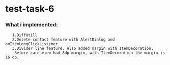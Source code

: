 # test-task-6

### What i implemented:
       1.DiffUtill
       2.Delete contact feature with AlertDialog and onItemLongClickListener
       3.Divider line feature. Also added margin with ItemDecoration. 
        Before card view had 8dp margin, with ItemDecoration the margin is 16 dp. 
       

